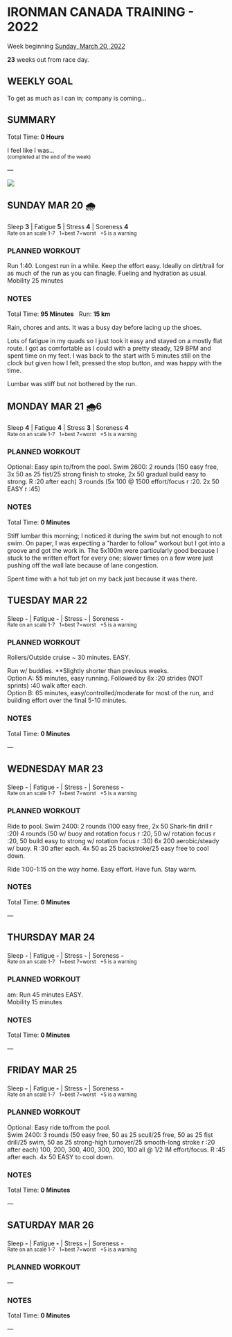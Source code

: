 # IRONMAN CANADA TRAINING - 2022
Week beginning [Sunday, March 20, 2022](javascript:flick('sun');)

**23** weeks out from race day.

## WEEKLY GOAL
To get as much as I can in; company is coming...

## SUMMARY
Total Time: **0 Hours**

I feel like I was...
<br /><sup>(completed at the end of the week)</sup>

&mdash;

![](/assets/jpg/II-9x550.jpeg)

## SUNDAY MAR 20 🌧
Sleep **3** | Fatigue **5** | Stress **4** | Soreness **4**
<sup><br />Rate on an scale 1-7 &nbsp; 1=best 7=worst &nbsp; +5 is a warning</sup>

### PLANNED WORKOUT
Run 1:40. Longest run in a while. 
Keep the effort easy. Ideally on dirt/trail for as much of the run as you can finagle. 
Fueling and hydration as usual.   
Mobility 25 minutes

### NOTES
Total Time: **95 Minutes** &nbsp; Run: **15 km** 

Rain, chores and ants.  It was a busy day before lacing up the shoes.

Lots of fatigue in my quads so I just took it easy and stayed on a mostly flat route.  I got as comfortable as I could with a pretty steady, 129 BPM and spent time on my feet.  I was back to the start with 5 minutes still on the clock but given how I felt, pressed the stop button, and was happy with the time.

Lumbar was stiff but not bothered by the run.

<!---->
## MONDAY MAR 21 🌧6
Sleep **4** | Fatigue **4** | Stress **3** | Soreness **4**
<sup><br />Rate on an scale 1-7 &nbsp; 1=best 7=worst &nbsp; +5 is a warning</sup>

### PLANNED WORKOUT
Optional: Easy spin to/from the pool.
Swim 2600: 
2 rounds (150 easy free, 3x 50 as 25 fist/25 strong finish to stroke, 2x 50 gradual build easy to strong. R :20 after each)
3 rounds (5x 100 @ 1500 effort/focus r :20. 2x 50 EASY r :45)

### NOTES
Total Time: **0 Minutes**

Stiff lumbar this morning; I noticed it during the swim but not enough to not swim.  On paper, I was expecting a "harder to follow" workout but I got into a groove and got the work in.  The 5x100m were particularly good because I stuck to the written effort for every one; slower times on a few were just pushing off the wall late because of lane congestion.

Spent time with a hot tub jet on my back just because it was there.

<!---->
## TUESDAY MAR 22
Sleep **-** | Fatigue **-** | Stress **-** | Soreness **-**
<sup><br />Rate on an scale 1-7 &nbsp; 1=best 7=worst &nbsp; +5 is a warning</sup>

### PLANNED WORKOUT
Rollers/Outside cruise ~ 30 minutes. EASY.

Run w/ buddies. **Slightly shorter than previous weeks.   
Option A: 55 minutes, easy running. Followed by 8x :20 strides (NOT sprints) :40 walk after each.   
Option B: 65 minutes, easy/controlled/moderate for most of the run, and building effort over the final 5-10 minutes.  

### NOTES
Total Time: **0 Minutes**

&mdash;  

<!---->
## WEDNESDAY MAR 23
Sleep **-** | Fatigue **-** | Stress **-** | Soreness **-**
<sup><br />Rate on an scale 1-7 &nbsp; 1=best 7=worst &nbsp; +5 is a warning</sup>

### PLANNED WORKOUT
Ride to pool. 
Swim 2400: 
2 rounds (100 easy free, 2x 50 Shark-fin drill r :20)
4 rounds (50 w/ buoy and rotation focus r :20, 50 w/ rotation focus r :20, 50 build easy to strong w/ rotation focus r :30)
6x 200 aerobic/steady w/ buoy. R :30 after each. 
4x 50 as 25 backstroke/25 easy free to cool down. 

Ride 1:00-1:15 on the way home. Easy effort. Have fun. Stay warm.

### NOTES
Total Time: **0 Minutes**

&mdash;  

<!---->
## THURSDAY MAR 24
Sleep **-** | Fatigue **-** | Stress **-** | Soreness **-**
<sup><br />Rate on an scale 1-7 &nbsp; 1=best 7=worst &nbsp; +5 is a warning</sup>

### PLANNED WORKOUT
am: Run 45 minutes EASY.   
Mobility 15 minutes

### NOTES
Total Time: **0 Minutes**

&mdash;  

<!---->
## FRIDAY MAR 25
Sleep **-** | Fatigue **-** | Stress **-** | Soreness **-**
<sup><br />Rate on an scale 1-7 &nbsp; 1=best 7=worst &nbsp; +5 is a warning</sup>

### PLANNED WORKOUT
Optional: Easy ride to/from the pool.  
Swim 2400: 
3 rounds (50 easy free, 50 as 25 scull/25 free, 50 as 25 fist drill/25 swim, 50 as 25 strong-high turnover/25 smooth-long stroke r :20 after each)
100, 200, 300, 400, 300, 200, 100 all @ 1/2 IM effort/focus. R :45 after each. 
4x 50 EASY to cool down.

### NOTES
Total Time: **0 Minutes**

&mdash;  

<!---->
## SATURDAY MAR 26
Sleep **-** | Fatigue **-** | Stress **-** | Soreness **-**
<sup><br />Rate on an scale 1-7 &nbsp; 1=best 7=worst &nbsp; +5 is a warning</sup>

### PLANNED WORKOUT
&mdash;  

### NOTES
Total Time: **0 Minutes**

&mdash;  
